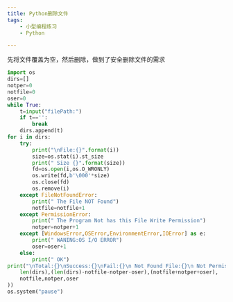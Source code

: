 ```yaml
---
title: Python删除文件
tags:
    - 小型编程练习
    - Python

---
```


先将文件覆盖为空，然后删除，做到了安全删除文件的需求

```python
import os
dirs=[]
notper=0
notfile=0
oser=0
while True:
    t=input("filePath:")
    if t=='':
        break
    dirs.append(t)
for i in dirs:
    try:
        print("\nFile:{}".format(i))
        size=os.stat(i).st_size
        print(" Size {}".format(size))
        fd=os.open(i,os.O_WRONLY)
        os.write(fd,b'\000'*size)
        os.close(fd)
        os.remove(i)
    except FileNotFoundError:
        print(" The File NOT Found")
        notfile=notfile+1
    except PermissionError:
        print(" The Program Not has this File Write Permission")
        notper=notper+1
    except [WindowsError,OSError,EnvironmentError,IOError] as e:
        print(" WANING:OS I/O ERROR")
        oser=oser+1
    else:
        print(" OK")
print("\nTotal:{}\nSuccess:{}\nFail:{}\n Not Found File:{}\n Not Permission:{}\n OS I/O ERROR:{}\n".format(
    len(dirs),(len(dirs)-notfile-notper-oser),(notfile+notper+oser),
    notfile,notper,oser
))
os.system("pause")
```


<script src="https://giscus.app/client.js"
    data-repo="liuzihaohao/liuzihaohao.github.io"
    data-repo-id="R_kgDOI3HDkw"
    data-category="Announcements"
    data-category-id="DIC_kwDOI3HDk84CT4T2"
    data-mapping="pathname"
    data-strict="1"
    data-reactions-enabled="1"
    data-emit-metadata="0"
    data-input-position="top"
    data-theme="preferred_color_scheme"
    data-lang="zh-CN"
    data-loading="lazy"
    crossorigin="anonymous"
    async>
</script>

